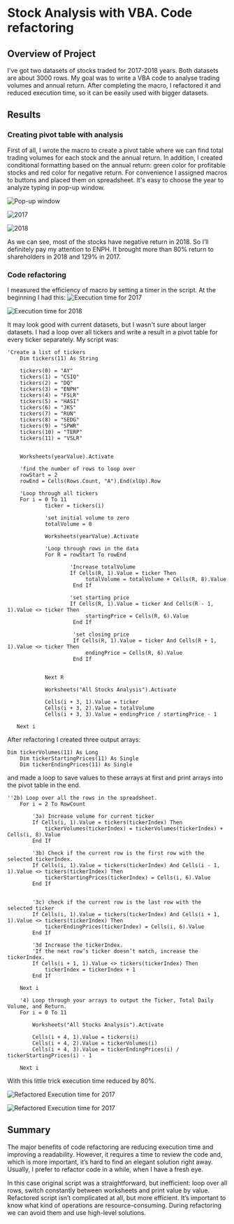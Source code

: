 # Stock Analysis with VBA. Code refactoring
## Overview of Project
I've got two datasets of stocks traded for 2017-2018 years. Both datasets are about 3000 rows. My goal was to write a VBA code to analyse trading volumes and annual return. After completing the macro, I refactored it and reduced execution time, so it can be easily used with bigger datasets.

## Results

### Creating pivot table with analysis
First of all, I wrote the macro to create a pivot table where we can find total trading volumes for each stock and the annual return. In addition, I created conditional formatting based on the annual return: green color for profitable stocks and red color for negative return.
For convenience I assigned macros to buttons and placed them on spreadsheet. It's easy to choose the year to analyze typing in pop-up window.

![Pop-up window](https://github.com/angkohtenko/stock-analysis/blob/main/Resources/Pop-up%20window.png?raw=true)

![2017](https://github.com/angkohtenko/stock-analysis/blob/main/Resources/2017.png?raw=true)

![2018](https://github.com/angkohtenko/stock-analysis/blob/main/Resources/2018.png?raw=true)

As we can see, most of the stocks have negative return in 2018. So I’ll definitely pay my attention to ENPH. It brought more than 80% return to shareholders in 2018 and 129% in 2017.

### Code refactoring
I measured the efficiency of macro by setting a timer in the script. At the beginning I had this:
![Execution time for 2017](https://github.com/angkohtenko/stock-analysis/blob/main/Resources/Execution%20time%20for%202017.png?raw=true)

![Execution time for 2018](https://github.com/angkohtenko/stock-analysis/blob/main/Resources/Execution%20time%20for%202018.png?raw=true)

It may look good with current datasets, but I wasn't sure about larger datasets. I had a loop over all tickers and write a result in a pivot table for every ticker separately. My script was:

``` 
'Create a list of tickers
    Dim tickers(11) As String
    
    tickers(0) = "AY"
    tickers(1) = "CSIQ"
    tickers(2) = "DQ"
    tickers(3) = "ENPH"
    tickers(4) = "FSLR"
    tickers(5) = "HASI"
    tickers(6) = "JKS"
    tickers(7) = "RUN"
    tickers(8) = "SEDG"
    tickers(9) = "SPWR"
    tickers(10) = "TERP"
    tickers(11) = "VSLR"
    
    
    Worksheets(yearValue).Activate
    
    'find the number of rows to loop over
    rowStart = 2
    rowEnd = Cells(Rows.Count, "A").End(xlUp).Row
    
    'Loop through all tickers
    For i = 0 To 11
            ticker = tickers(i)
            
            'set initial volume to zero
            totalVolume = 0
            
            Worksheets(yearValue).Activate
            
            'Loop through rows in the data
            For R = rowStart To rowEnd
            
                    'Increase totalVolume
                    If Cells(R, 1).Value = ticker Then
                         totalVolume = totalVolume + Cells(R, 8).Value
                     End If
                     
                    'set starting price
                    If Cells(R, 1).Value = ticker And Cells(R - 1, 1).Value <> ticker Then
                         startingPrice = Cells(R, 6).Value
                     End If
                     
                     'set closing price
                     If Cells(R, 1).Value = ticker And Cells(R + 1, 1).Value <> ticker Then
                         endingPrice = Cells(R, 6).Value
                     End If
                     
            
            Next R
            
            Worksheets("All Stocks Analysis").Activate
    
            Cells(i + 3, 1).Value = ticker
            Cells(i + 3, 2).Value = totalVolume
            Cells(i + 3, 3).Value = endingPrice / startingPrice - 1

   Next i 
   ```
After refactoring I created three output arrays: 

```
Dim tickerVolumes(11) As Long
    Dim tickerStartingPrices(11) As Single
    Dim tickerEndingPrices(11) As Single
```

and made a loop to save values to these arrays at first and print arrays into the pivot table in the end.

```
''2b) Loop over all the rows in the spreadsheet.
    For i = 2 To RowCount
    
        '3a) Increase volume for current ticker
        If Cells(i, 1).Value = tickers(tickerIndex) Then
            tickerVolumes(tickerIndex) = tickerVolumes(tickerIndex) + Cells(i, 8).Value
        End If
        
        '3b) Check if the current row is the first row with the selected tickerIndex.
        If Cells(i, 1).Value = tickers(tickerIndex) And Cells(i - 1, 1).Value <> tickers(tickerIndex) Then
            tickerStartingPrices(tickerIndex) = Cells(i, 6).Value
        End If

        
        '3c) check if the current row is the last row with the selected ticker
        If Cells(i, 1).Value = tickers(tickerIndex) And Cells(i + 1, 1).Value <> tickers(tickerIndex) Then
            tickerEndingPrices(tickerIndex) = Cells(i, 6).Value
        End If
            
        '3d Increase the tickerIndex.
        'If the next row’s ticker doesn’t match, increase the tickerIndex.
        If Cells(i + 1, 1).Value <> tickers(tickerIndex) Then
            tickerIndex = tickerIndex + 1
        End If
    
    Next i
    
    '4) Loop through your arrays to output the Ticker, Total Daily Volume, and Return.
    For i = 0 To 11
        
        Worksheets("All Stocks Analysis").Activate
        
        Cells(i + 4, 1).Value = tickers(i)
        Cells(i + 4, 2).Value = tickerVolumes(i)
        Cells(i + 4, 3).Value = tickerEndingPrices(i) / tickerStartingPrices(i) - 1
        
    Next i
```
With this little trick execution time reduced by 80%.

![Refactored Execution time for 2017](https://github.com/angkohtenko/stock-analysis/blob/main/Resources/Refactored%20Execution%20time%20for%202017.png?raw=true)

![Refactored Execution time for 2017](https://github.com/angkohtenko/stock-analysis/blob/main/Resources/Refactored%20Execution%20time%20for%202018.png?raw=true)


## Summary
The major benefits of code refactoring are reducing execution time and improving a readability. However, it requires a time to review the code and, which is more important, it’s hard to find an elegant solution right away. Usually, I prefer to refactor code in a while, when I have a fresh eye.

In this case original script was a straightforward, but inefficient: loop over all rows, switch constantly between worksheets and print value by value.
Refactored script isn’t complicated at all, but more efficient. It’s important to know what kind of operations are resource-consuming. During refactoring we can avoid them and use high-level solutions.

